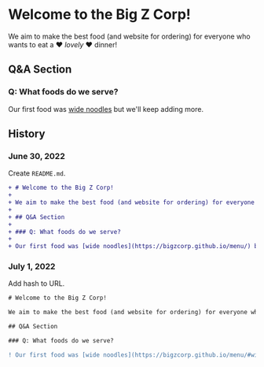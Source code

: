 # Welcome to the Big Z Corp!

We aim to make the best food (and website for ordering) for everyone who wants to eat a :heart: *lovely* :heart: dinner!

## Q&A Section

### Q: What foods do we serve? 

Our first food was [wide noodles](https://bigzcorp.github.io/menu/#wide-noodles) but we'll keep adding more.

## History

### June 30, 2022

Create `README.md`.

```diff
+ # Welcome to the Big Z Corp!
+ 
+ We aim to make the best food (and website for ordering) for everyone who wants to eat a :heart: *lovely* :heart: dinner!
+ 
+ ## Q&A Section
+ 
+ ### Q: What foods do we serve? 
+ 
+ Our first food was [wide noodles](https://bigzcorp.github.io/menu/) but we'll keep adding more.
```

### July 1, 2022

Add hash to URL.

```diff
# Welcome to the Big Z Corp!

We aim to make the best food (and website for ordering) for everyone who wants to eat a :heart: *lovely* :heart: dinner!

## Q&A Section

### Q: What foods do we serve? 

! Our first food was [wide noodles](https://bigzcorp.github.io/menu/#wide-noodles) but we'll keep adding more.
```
